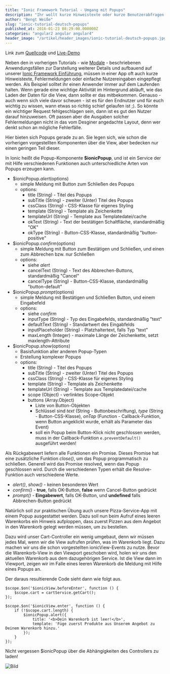```yaml
---
title: "Ionic Framework Tutorial - Umgang mit Popups"
description: "Ihr wollt kurze Hinweistexte oder kurze Benutzerabfragen in eurer Ionic-App? Dann erfahrt ihr hier alles über Popups und deren Nutzung in Ionic."
author: "Bengt Weiße"
slug: "ionic-tutorial-deutsch-popups"
published_at: 2016-01-23 08:29:00.000000Z
categories: "angular2 angular angular4"
header_image: "/artikel/header_images/ionic-tutorial-deutsch-popups.jpg"
---
```


Link zum [Quellcode](https://github.com/angularjs-de/ionic-tutorial/tree/master/12-Popups) und [Live-Demo](https://angularjs-de.github.io/ionic-tutorial/12-Popups/#/order)

Neben den in vorherigen Tutorials - wie [Modale](/artikel/ionic-tutorial-deutsch-modals/) - beschriebenen Anwendungsfällen zur Darstellung weiterer Details und aufbauend auf unserer [Ionic Framework Einführung](/artikel/ionic-tutorial-deutsch/), müssen in einer App oft auch kurze Hinweistexte, Fehlermeldungen oder einfache Nutzereingaben eingepflegt werden. Als Beispiel solltet ihr einen Anwender immer auf dem Laufenden halten. Wenn gerade eine wichtige Aktivität im Hintergrund abläuft, wie das Laden der Daten für die View, dann sollte er das mitbekommen. Genauso - auch wenn sich viele davor scheuen - ist es für den Endnutzer und für euch wichtig zu wissen, wann etwas so richtig schief gelaufen ist ;). So könnte ein wichtiger Request fehlgeschlagen sein, dann ist es gut den Nutzer darauf hinzuweisen. Oft passen aber die Ausgaben solcher Fehlermeldungen nicht in das vom Desginer angedachte Layout, denn wer denkt schon an mögliche Fehlerfälle.

Hier bieten sich Popups gerade zu an. Sie legen sich, wie schon die vorherigen vorgestellten Komponenten über die View, aber bedecken nur einen geringen Teil dieser.

In Ionic heißt die Popup-Komponente **$ionicPopup**, und ist ein Service der mit Hilfe verschiedenen Funktionen auch unterschiedliche Arten von Popups erzeugen kann.

 - $ionicPopup.*alert*(options)
	 - simple Meldung mit Button zum Schließen des Popups
	 - options:
		 - title (String) - Titel des Popups
		 - subTitle (String) - zweiter (Unter) Titel des Popups
		 - cssClass (String) - CSS-Klasse für eigenes Styling
		 - template (String) - Template als Zeichenkette
		 - templateUrl (String) - Template aus Templatedatei/cache
		 - okText (String) - Text der bestätigen Schaltfläche, standardmäßig "OK"
		 - okType (String) - Button-CSS-Klasse, standardmäßig "button-positive"
 - $ionicPopup.*confirm*(options)
	 - simple Meldung mit Button zum Bestätigen und Schließen, und einen zum Abbrechen bzw. nur Schließen
	 - options:
		 - siehe *alert*
		 - cancelText (String) - Text des Abbrechen-Buttons, standardmäßig "Cancel"
		 - cancelType (String) - Button-CSS-Klasse, standardmäßig "button-default"
 - $ionicPopup.*prompt*(options)
	 - simple Meldung mit Bestätigen und Schließen Button, und einem Eingabefeld
	 - options:
		 - siehe *confirm*
		 - inputType (String) - Typ des Eingabefelds, standardmäßig "text"
		 - defaultText (String) - Standartwert des Eingabfelds
		 - inputPlaceholder (String) - Platzhaltertext, falls Typ "text"
		 - maxLength (Integer) - maximale Länge der Zeichenkette, setzt maxlength-Attribute
 - $ionicPopup.*show*(options)
	 - Basisfunktion aller anderen Popup-Typen
	 - Erstellung komplexer Popups
	 - options:
		 - title (String) - Titel des Popups
		 - subTitle (String) - zweiter (Unter) Titel des Popups
		 - cssClass (String) - CSS-Klasse für eigenes Styling
		 - template (String) - Template als Zeichenkette
		 - templateUrl (String) - Template aus Templatedatei/cache
		 - scope (Object) - verlinktes Scope-Objekt
		 - buttons (Array.Object)
			 - Liste von Button-Objekten
			 - Schlüssel sind *text* (String - Buttonbeschriftung), *type* (String - Button-CSS-Klasse), *onTap* (Function - Callback-Funktion, wenn Button angeklickt wurde, erhält als Parameter das Event)
			 - soll ein Popup beim Button-Klick nicht geschlossen werden, muss in der Callback-Funktion `e.preventDefault()` ausgeführt werden!

Als Rückgabewert liefern alle Funktionen ein Promise. Dieses Promise hat eine zusätzliche Funktion *close()*, um das Popup programmatisch zu schließen. Generell wird das Promise resolved, wenn das Popup geschlossen wird. Durch die verschiedenen Typen erhält die Resolve-Funktion auch verschiedene Werte.

 - *alert()*, *show()* - keinen besonderen Wert
 - *confirm()* - **true**, falls OK-Button, **false** wenn Cancel-Button gedrückt
 - *prompt()* - **Eingabewert**, falls OK-Button, und **undefined** falls Abbrechen-Button gedrückt

Natürlich soll zur praktischen Übung auch unsere Pizza-Service-App mit einem Popup ausgestattet werden. Dazu soll nun beim Aufruf eines leeren Warenkorbs ein Hinweis aufploppen, dass zuerst Pizzen aus dem Angebot in den Warenkorb gelegt werden müssen, um zu bestellen.

Dazu wird unser Cart-Controller ein wenig umgebaut, denn wir müssen jedes Mal, wenn wir die View aufrufen prüfen, was im Warenkorb liegt. Dazu machen wir uns die schon vorgestellten ionicView-Events zu nutze. Bevor die Warenkorb-View in den Viewport geschoben wird, holen wir uns den aktuellen Warenkorb aus dem dazugehörigen Service. Ist die View dann im Viewport, zeigen wir im Falle eines leeren Warenkorb die Meldung mit Hilfe eines Popups an.

Der daraus resultierende Code sieht dann wie folgt aus.

```
$scope.$on('$ionicView.beforeEnter', function () {
    $scope.cart = cartService.getCart();
});

$scope.$on('$ionicView.enter', function () {
    if (!$scope.cart.length) {
        $ionicPopup.alert({
            title: '<b>Dein Warenkorb ist leer!</b>',
            template: 'Füge zuerst Produkte aus Unserem Angebot zu Deinem Warenkorb hinzu.'
        });
    }
});
```

Nicht vergessen $ionicPopup über die Abhängigkeiten des Controllers zu laden!

![Bild](medium_ionic-popups.png?v=63629400221)